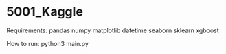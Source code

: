 # 5001_Kaggle


Requirements:
pandas
numpy
matplotlib
datetime
seaborn
sklearn
xgboost


How to run:
python3 main.py

